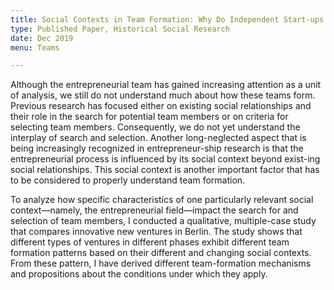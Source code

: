 ```yaml
---
title: Social Contexts in Team Formation: Why Do Independent Start-ups and University Spin-offs Form Teams Differently?
type: Published Paper, Historical Social Research
date: Dec 2019
menu: Teams

---
```


Although the entrepreneurial team has gained increasing attention as a unit of analysis, we still do not understand much about how these teams form. Previous research has focused either on existing social relationships and their role in the search for potential team members or on criteria for selecting team members. Consequently, we do not yet understand the interplay of search and selection. Another long-neglected aspect that is being increasingly recognized in entrepreneur-ship research is that the entrepreneurial process is influenced by its social context beyond exist-ing social relationships. This social context is another important factor that has to be considered to properly understand team formation. 

To analyze how specific characteristics of one particularly relevant social context—namely, the entrepreneurial field—impact the search for and selection of team members, I conducted a qualitative, multiple-case study that compares innovative new ventures in Berlin. The study shows that different types of ventures in different phases exhibit different team formation patterns based on their different and changing social contexts. From these pattern, I have derived different team-formation mechanisms and propositions about the conditions under which they apply. 
